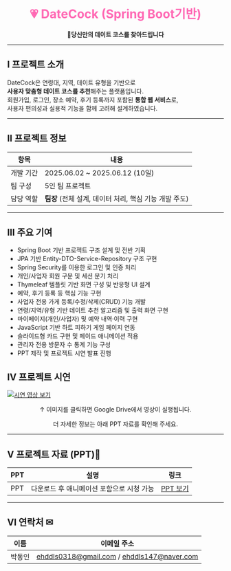 <h1 align="center" style="color:#ff69b4">💗 DateCock (Spring Boot기반)</h1>
<p align="center"><strong>🌸당신만의 데이트 코스를 찾아드립니다</strong></p>

---

## Ⅰ 프로젝트 소개

DateCock은 연령대, 지역, 데이트 유형을 기반으로  
**사용자 맞춤형 데이트 코스를 추천**해주는 플랫폼입니다.  
회원가입, 로그인, 장소 예약, 후기 등록까지 포함된 **통합 웹 서비스**로,  
사용자 편의성과 실용적 기능을 함께 고려해 설계하였습니다.

---

## Ⅱ 프로젝트 정보

| 항목         | 내용                                                  |
|--------------|-------------------------------------------------------|
| 개발 기간     | 2025.06.02 ~ 2025.06.12 (10일)                         |
| 팀 구성       | 5인 팀 프로젝트                                       |
| 담당 역할     | **팀장** (전체 설계, 데이터 처리, 핵심 기능 개발 주도)    |

---

## Ⅲ 주요 기여

- Spring Boot 기반 프로젝트 구조 설계 및 전반 기획
- JPA 기반 Entity-DTO-Service-Repository 구조 구현
- Spring Security를 이용한 로그인 및 인증 처리
- 개인/사업자 회원 구분 및 세션 분기 처리
- Thymeleaf 템플릿 기반 화면 구성 및 반응형 UI 설계
- 예약, 후기 등록 등 핵심 기능 구현
- 사업자 전용 가게 등록/수정/삭제(CRUD) 기능 개발
- 연령/지역/유형 기반 데이트 추천 알고리즘 및 출력 화면 구현
- 마이페이지(개인/사업자) 및 예약 내역·이력 구현
- JavaScript 기반 하트 피하기 게임 페이지 연동
- 슬라이드형 카드 구현 및 페이드 애니메이션 적용
- 관리자 전용 방문자 수 통계 기능 구성
- PPT 제작 및 프로젝트 시연 발표 진행


## Ⅳ 프로젝트 시연

[![시연 영상 보기](https://github.com/user-attachments/assets/9ea93b32-61f9-4d68-b613-1f39a147d33e)](https://drive.google.com/file/d/1q8t6X3UdNsFdWciBhmv8sGW_iLD7Po-r/view?usp=sharing)

<p align="center">↑ 이미지를 클릭하면 Google Drive에서 영상이 실행됩니다.</p>
<p align ="center"> 더 자세한 정보는 아래 PPT 자료를 확인해 주세요.</p>

---

## Ⅴ 프로젝트 자료 (PPT)📂

| PPT     | 설명                                        | 링크 |
|----------|---------------------------------------------|------|
| PPT  | 다운로드 후 애니메이션 포함으로 시청 가능   | [PPT 보기](https://docs.google.com/presentation/d/1Vfh_r-XZ9g5CW3VGeLEwyug3bAsswr1K/edit?usp=sharing&ouid=116873576163210222054&rtpof=true&sd=true) |

---

## Ⅵ 연락처 ✉

| 이름   | 이메일 주소                                    |
|--------|------------------------------------------------|
| 박동인 | ehddls0318@gmail.com / ehddls147@naver.com     |
